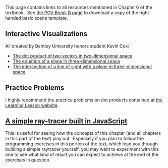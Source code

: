 
This page contains links to all resources mentioned in Chapter 6 of the
textbook.  See [the POV Break B page](pov-break-b-resources) to download a
copy of the right-handed basic scene template.

## Interactive Visualizations

All created by Bentley University honors student Kevin Cox:

 * [The dot product of two vectors in two-dimensional
   space](http://tube.geogebra.org/student/m943413)
 * [The equation of a plane in three-dimensional
   space](http://tube.geogebra.org/student/m943603)
 * [The intersection of a line of sight with a plane in three-dimensional
   space](http://tube.geogebra.org/student/m943543)

## Practice Problems

I highly recommend the practice problems on dot products contained at [the
Learning Lesson website](http://www.leadinglesson.com/dot-product).

## [A simple ray-tracer built in JavaScript](https://nathancarter.github.io/html-ray)

This is useful for seeing how the concepts of this chapter (and all chapters
in this part of the text) play out.  Especially if you plan to follow the
programming exercises in this portion of the text, which lead you through
building a simple raytracer yourself, you may want to experiment with this
one to see what kind of result you can expect to achieve at the end of the
exercises in question.
